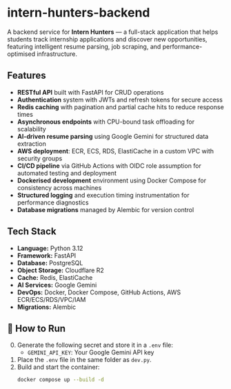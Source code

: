 # intern-hunters-backend

A backend service for **Intern Hunters** — a full-stack application that helps students track internship applications and discover new opportunities, featuring intelligent resume parsing, job scraping, and performance-optimised infrastructure.

## Features

- **RESTful API** built with FastAPI for CRUD operations
- **Authentication** system with JWTs and refresh tokens for secure access
- **Redis caching** with pagination and partial cache hits to reduce response times
- **Asynchronous endpoints** with CPU-bound task offloading for scalability
- **AI-driven resume parsing** using Google Gemini for structured data extraction
- **AWS deployment**: ECR, ECS, RDS, ElastiCache in a custom VPC with security groups
- **CI/CD pipeline** via GitHub Actions with OIDC role assumption for automated testing and deployment
- **Dockerised development** environment using Docker Compose for consistency across machines
- **Structured logging** and execution timing instrumentation for performance diagnostics
- **Database migrations** managed by Alembic for version control

## Tech Stack

- **Language:** Python 3.12
- **Framework:** FastAPI
- **Database:** PostgreSQL
- **Object Storage:** Cloudflare R2
- **Cache:** Redis, ElastiCache
- **AI Services:** Google Gemini
- **DevOps:** Docker, Docker Compose, GitHub Actions, AWS ECR/ECS/RDS/VPC/IAM
- **Migrations:** Alembic

## 🚀 How to Run

0. Generate the following secret and store it in a `.env` file:
   - `GEMINI_API_KEY`: Your Google Gemini API key
1. Place the `.env` file in the same folder as `dev.py`.
2. Build and start the container:
   ```bash
   docker compose up --build -d